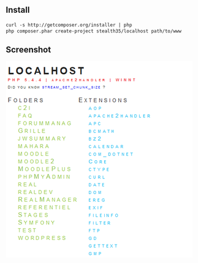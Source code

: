 Install
-------

    curl -s http://getcomposer.org/installer | php
    php composer.phar create-project stealth35/localhost path/to/www

Screenshot
----------

![Screenshot](https://github.com/stealth35/localhost/raw/master/screenshot.png)